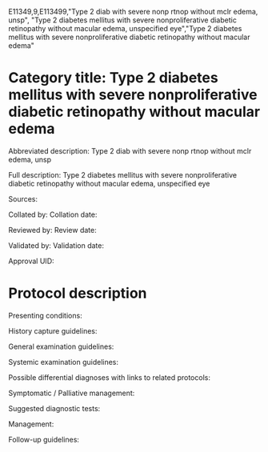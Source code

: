 E11349,9,E113499,"Type 2 diab with severe nonp rtnop without mclr edema, unsp", "Type 2 diabetes mellitus with severe nonproliferative diabetic retinopathy without macular edema, unspecified eye","Type 2 diabetes mellitus with severe nonproliferative diabetic retinopathy without macular edema"
# Category title: Type 2 diabetes mellitus with severe nonproliferative diabetic retinopathy without macular edema

Abbreviated description: Type 2 diab with severe nonp rtnop without mclr edema, unsp

Full description: Type 2 diabetes mellitus with severe nonproliferative diabetic retinopathy without macular edema, unspecified eye

Sources:

Collated by:
Collation date:

Reviewed by:
Review date:

Validated by:
Validation date:

Approval UID:

# Protocol description

Presenting conditions:

History capture guidelines:

General examination guidelines:

Systemic examination guidelines:

Possible differential diagnoses with links to related protocols:

Symptomatic / Palliative management:

Suggested diagnostic tests:

Management:

Follow-up guidelines:

